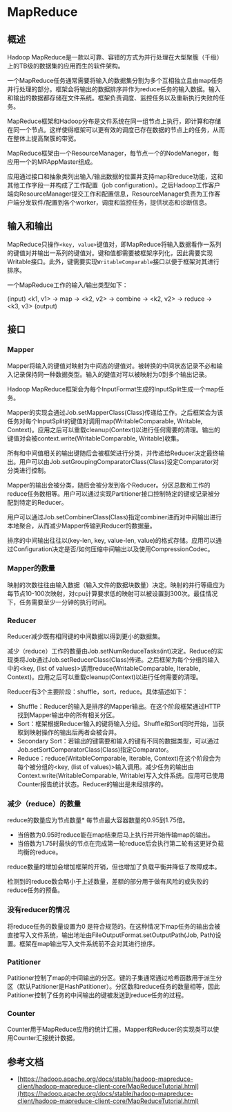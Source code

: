 # MapReduce

## 概述
Hadoop MapReduce是一款以可靠、容错的方式为并行处理在大型聚簇（千级）上的TB级的数据集的应用而生的软件架构。

一个MapReduce任务通常需要将输入的数据集分割为多个互相独立且由map任务并行处理的部分。框架会将输出的数据排序并作为reduce任务的输入数据。输入和输出的数据都存储在文件系统。框架负责调度、监控任务以及重新执行失败的任务。

MapReduce框架和Hadoop分布是文件系统在同一组节点上执行，即计算和存储在同一个节点。这样使得框架可以更有效的调度已存在数据的节点上的任务，从而在整体上提高聚簇的带宽。

MapReduce框架由一个ResourceManager，每节点一个的NodeManeger，每应用一个的MRAppMaster组成。

应用通过接口和抽象类列出输入/输出数据的位置并支持map和reduce功能，这和其他工作字段一并构成了工作配置（job configuration）。之后Hadoop工作客户端向ResourceManager提交工作和配置信息，ResourceManager负责为工作客户端分发软件/配置到各个worker，调度和监控任务，提供状态和诊断信息。

## 输入和输出
MapReduce只操作```<key, value>```键值对，即MapReduce将输入数据看作一系列的键值对并输出一系列的键值对。键和值都需要被框架序列化，因此需要实现Writable接口。此外，键需要实现```WritableComparable```接口以便于框架对其进行排序。

一个MapReduce工作的输入/输出类型如下：

(input) <k1, v1> -> map -> <k2, v2> -> combine -> <k2, v2> -> reduce -> <k3, v3> (output)

## 接口
### Mapper
Mapper将输入的键值对映射为中间态的键值对。被转换的中间状态记录不必和输入记录保持同一种数据类型。输入的键值对可以被映射为0到多个输出记录。

Hadoop MapReduce框架会为每个InputFormat生成的InputSplit生成一个map任务。

Mapper的实现会通过Job.setMapperClass(Class)传递给工作。之后框架会为该任务对每个InputSplit的键值对调用map(WritableComparable, Writable, Context)。应用之后可以重载cleanup(Context)以进行任何需要的清理。输出的键值对会被context.write(WritableComparable, Writable)收集。

所有和中间值相关的输出键随后会被框架进行分类，并传递给Reducer决定最终输出。用户可以由Job.setGroupingComparatorClass(Class)设定Comparator对分类进行控制。

Mapper的输出会被分类，随后会被分发到各个Reducer。分区总数和工作的reduce任务数相等。用户可以通过实现Partitioner接口控制特定的键或记录被分配到特定的Reducer。

用户可以通过Job.setCombinerClass(Class)指定combiner进而对中间输出进行本地聚合，从而减少Mapper传输到Reducer的数据量。

排序的中间输出往往以(key-len, key, value-len, value)的格式存储。应用可以通过Configuration决定是否/如何压缩中间输出以及使用CompressionCodec。

### Mapper的数量
映射的次数往往由输入数据（输入文件的数据块数量）决定。映射的并行等级应为每节点10-100次映射，对cpu计算要求低的映射可以被设置到300次。最佳情况下，任务需要至少一分钟的执行时间。

### Reducer
Reducer减少既有相同键的中间数据以得到更小的数据集。

减少（reduce）工作的数量由Job.setNumReduceTasks(int)决定。Reduce的实现类将Job通过Job.setReducerClass(Class)传递。之后框架为每个分组的输入中的<key, (list of values)>调用reduce(WritableComparable, Iterable<Writable>, Context)。应用之后可以重载cleanup(Context)以进行任何需要的清理。

Reducer有3个主要阶段：shuffle，sort，reduce。具体描述如下：
 - Shuffle：Reducer的输入是排序的Mapper输出。在这个阶段框架通过HTTP找到Mapper输出中的所有相关分区。
 - Sort：框架根据Reducer输入的键将输入分组。Shuffle和Sort同时开始，当获取到映射操作的输出后两者会被合并。
 - Secondary Sort：若输出的键需要和输入的键有不同的数据类型，可以通过Job.setSortComparatorClass(Class)指定Comparator。
 - Reduce：reduce(WritableComparable, Iterable<Writable>, Context)在这个阶段会为每个被分组的<key, (list of values)>输入调用。减少任务的输出由Context.write(WritableComparable, Writable)写入文件系统。应用可已使用Counter报告统计状态。Reducer的输出是未经排序的。
 
### 减少（reduce）的数量
reduce的数量应为节点数量*
每节点最大容器数量的0.95到1.75倍。
 - 当倍数为0.95时reduce能在map结束后马上执行并开始传输map的输出。
 - 当倍数为1.75时最快的节点在完成第一轮reduce后会执行第二轮有这更好负载均衡的reduce。

reduce数量的增加会增加框架的开销，但也增加了负载平衡并降低了故障成本。

检测到的reduce数会略小于上述数量，差额的部分用于做有风险的或失败的reduce任务的预备。

### 没有reducer的情况
将reduce任务的数量设置为0 是符合规范的。在这种情况下map任务的输出会被直接写入文件系统，输出地址由FileOutputFormat.setOutputPath(Job, Path)设置。框架在map输出写入文件系统前不会对其进行排序。

### Patitioner
Patitioner控制了map的中间输出的分区。键的子集通常通过哈希函数用于派生分区（默认Patitioner是HashPatitioner）。分区数和reduce任务的数量相等，因此Patitioner控制了任务的中间输出的键被发送到reduce任务的过程。

### Counter
Counter用于MapReduce应用的统计汇报。Mapper和Reducer的实现类可以使用Counter汇报统计数据。

## 参考文档
 * [https://hadoop.apache.org/docs/stable/hadoop-mapreduce-client/hadoop-mapreduce-client-core/MapReduceTutorial.html](https://hadoop.apache.org/docs/stable/hadoop-mapreduce-client/hadoop-mapreduce-client-core/MapReduceTutorial.html)